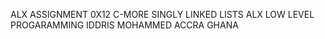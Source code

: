 ALX ASSIGNMENT 
0X12 C-MORE SINGLY LINKED LISTS
ALX LOW LEVEL PROGARAMMING
IDDRIS MOHAMMED
ACCRA GHANA
